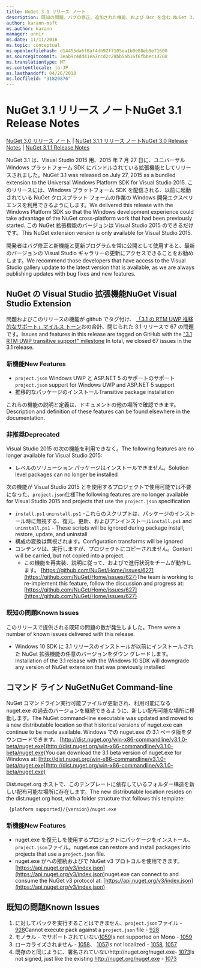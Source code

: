 ```yaml
---
title: NuGet 3.1 リリース ノート
description: 既知の問題、バグの修正、追加された機能、および Dcr を含む NuGet 3.1 リリース ノートです。
author: karann-msft
ms.author: karann
manager: unnir
ms.date: 11/11/2016
ms.topic: conceptual
ms.openlocfilehash: d14455da6f8af4db92f7105ea1b0e88eb9e71600
ms.sourcegitcommit: 3eab9c4dd41ea7ccd2c28bb5ab16f6fbbec13708
ms.translationtype: MT
ms.contentlocale: ja-JP
ms.lasthandoff: 04/26/2018
ms.locfileid: "31820876"
---
```

# <a name="nuget-31-release-notes"></a><span data-ttu-id="c26e6-103">NuGet 3.1 リリース ノート</span><span class="sxs-lookup"><span data-stu-id="c26e6-103">NuGet 3.1 Release Notes</span></span>

<span data-ttu-id="c26e6-104">[NuGet 3.0 リリース ノート](../release-notes/nuget-3.0.0.md) | [NuGet 3.1.1 リリース ノート](../release-notes/nuget-3.1.1.md)</span><span class="sxs-lookup"><span data-stu-id="c26e6-104">[NuGet 3.0 Release Notes](../release-notes/nuget-3.0.0.md) | [NuGet 3.1.1 Release Notes](../release-notes/nuget-3.1.1.md)</span></span>

<span data-ttu-id="c26e6-105">NuGet 3.1 は、Visual Studio 2015 用、2015 年 7 月 27 日に、ユニバーサル Windows プラットフォーム SDK にバンドルされている拡張機能としてリリースされました。</span><span class="sxs-lookup"><span data-stu-id="c26e6-105">NuGet 3.1 was released on July 27, 2015 as a bundled extension to the Universal Windows Platform SDK for Visual Studio 2015.</span></span> <span data-ttu-id="c26e6-106">このリリースには、Windows プラットフォーム SDK を配信される、以前に起動されている NuGet クロスプラット フォームの作業の Windows 開発エクスペリエンスを利用できるようにします。</span><span class="sxs-lookup"><span data-stu-id="c26e6-106">We delivered this release with the Windows Platform SDK so that the Windows development experience could take advantage of the NuGet cross-platform work that had been previously started.</span></span> <span data-ttu-id="c26e6-107">この NuGet 拡張機能のバージョンは Visual Studio 2015 のできるだけです。</span><span class="sxs-lookup"><span data-stu-id="c26e6-107">This NuGet extension version is only available for Visual Studio 2015.</span></span>

<span data-ttu-id="c26e6-108">開発者はバグ修正と新機能と更新プログラムを常に公開として使用すると、最新のバージョンの Visual Studio ギャラリーの更新にアクセスできることをお勧めします。</span><span class="sxs-lookup"><span data-stu-id="c26e6-108">We recommend those developers that have access to the Visual Studio gallery update to the latest version that is available, as we are always publishing updates with bug fixes and new features.</span></span>

## <a name="nuget-visual-studio-extension"></a><span data-ttu-id="c26e6-109">NuGet の Visual Studio 拡張機能</span><span class="sxs-lookup"><span data-stu-id="c26e6-109">NuGet Visual Studio Extension</span></span>

<span data-ttu-id="c26e6-110">問題およびこのリリースの機能が github でタグ付け、 [「3.1 の RTM UWP 推移的なサポート」マイルス トーン](https://github.com/NuGet/Home/issues?utf8=%E2%9C%93&q=is%3Aclosed+milestone%3A%223.1+RTM+UWP+transitive+support%22+)おの合計、閉じられた 3.1 リリースで 67 の問題です。</span><span class="sxs-lookup"><span data-stu-id="c26e6-110">Issues and features in this release are tagged on GitHub with the ["3.1 RTM UWP transitive support" milestone](https://github.com/NuGet/Home/issues?utf8=%E2%9C%93&q=is%3Aclosed+milestone%3A%223.1+RTM+UWP+transitive+support%22+)  In total, we closed 67 issues in the 3.1 release.</span></span>

### <a name="new-features"></a><span data-ttu-id="c26e6-111">新機能</span><span class="sxs-lookup"><span data-stu-id="c26e6-111">New Features</span></span>

* <span data-ttu-id="c26e6-112">`project.json` Windows UWP と ASP.NET 5 のサポートのサポート</span><span class="sxs-lookup"><span data-stu-id="c26e6-112">`project.json` support for Windows UWP and ASP.NET 5 support</span></span>
* <span data-ttu-id="c26e6-113">推移的なパッケージのインストール</span><span class="sxs-lookup"><span data-stu-id="c26e6-113">Transitive package installation</span></span>

<span data-ttu-id="c26e6-114">これらの機能の説明と定義は、ドキュメントの他の場所で確認できます。</span><span class="sxs-lookup"><span data-stu-id="c26e6-114">Description and definition of these features can be found elsewhere in the documentation.</span></span>

### <a name="deprecated"></a><span data-ttu-id="c26e6-115">非推奨</span><span class="sxs-lookup"><span data-stu-id="c26e6-115">Deprecated</span></span>

<span data-ttu-id="c26e6-116">Visual Studio 2015 の次の機能を利用できなく。</span><span class="sxs-lookup"><span data-stu-id="c26e6-116">The following features are no longer available for Visual Studio 2015:</span></span>

* <span data-ttu-id="c26e6-117">レベルのソリューション パッケージはインストールできません。</span><span class="sxs-lookup"><span data-stu-id="c26e6-117">Solution level packages can no longer be installed</span></span>

<span data-ttu-id="c26e6-118">次の機能が Visual Studio 2015 とを使用するプロジェクトで使用可能では不要になった、`project.json`仕様</span><span class="sxs-lookup"><span data-stu-id="c26e6-118">The following features are no longer available for Visual Studio 2015 and projects that use the `project.json` specification</span></span>

* <span data-ttu-id="c26e6-119">`install.ps1` `uninstall.ps1` -これらのスクリプトは、パッケージのインストール時に無視する、復元、更新、およびアンインストール</span><span class="sxs-lookup"><span data-stu-id="c26e6-119">`install.ps1` and `uninstall.ps1` - These scripts will be ignored during package install, restore, update, and uninstall</span></span>
* <span data-ttu-id="c26e6-120">構成の変換は無視されます。</span><span class="sxs-lookup"><span data-stu-id="c26e6-120">Configuration transforms will be ignored</span></span>
* <span data-ttu-id="c26e6-121">コンテンツは、実行しますが、プロジェクトにコピーされません。</span><span class="sxs-lookup"><span data-stu-id="c26e6-121">Content will be carried, but not copied into a project.</span></span>
    * <span data-ttu-id="c26e6-122">この機能を再実装、説明に従って、およびで進行状況をチームが動作します。 [https://github.com/NuGet/Home/issues/627](https://github.com/NuGet/Home/issues/627)</span><span class="sxs-lookup"><span data-stu-id="c26e6-122">The team is working to re-implement this feature, follow the discussion and progress at: [https://github.com/NuGet/Home/issues/627](https://github.com/NuGet/Home/issues/627)</span></span>


### <a name="known-issues"></a><span data-ttu-id="c26e6-123">既知の問題</span><span class="sxs-lookup"><span data-stu-id="c26e6-123">Known Issues</span></span>

<span data-ttu-id="c26e6-124">このリリースで提供される既知の問題の数が発生しました。</span><span class="sxs-lookup"><span data-stu-id="c26e6-124">There were a number of known issues delivered with this release.</span></span>

* <span data-ttu-id="c26e6-125">Windows 10 SDK に 3.1 リリースのインストールが以前にインストールされた NuGet 拡張機能の任意のバージョンをダウン グレードします。</span><span class="sxs-lookup"><span data-stu-id="c26e6-125">Installation of the 3.1 release with the Windows 10 SDK will downgrade any version of NuGet extension that was previously installed</span></span>

## <a name="nuget-command-line"></a><span data-ttu-id="c26e6-126">コマンド ライン NuGet</span><span class="sxs-lookup"><span data-stu-id="c26e6-126">NuGet Command-line</span></span>

<span data-ttu-id="c26e6-127">NuGet コマンドライン実行可能ファイルが更新され、利用可能になる nuget.exe の過去のバージョンを継続できるように、新しい配布可能な場所に移動します。</span><span class="sxs-lookup"><span data-stu-id="c26e6-127">The NuGet command-line executable was updated and moved to a new distributable location so that historical versions of nuget.exe can continue to be made available.</span></span>  <span data-ttu-id="c26e6-128">Windows での nuget.exe の 3.1 ベータ版をダウンロードできます。 [http://dist.nuget.org/win-x86-commandline/v3.1.0-beta/nuget.exe](http://dist.nuget.org/win-x86-commandline/v3.1.0-beta/nuget.exe)</span><span class="sxs-lookup"><span data-stu-id="c26e6-128">You can download the 3.1 beta version of nuget.exe for Windows at: [http://dist.nuget.org/win-x86-commandline/v3.1.0-beta/nuget.exe](http://dist.nuget.org/win-x86-commandline/v3.1.0-beta/nuget.exe)</span></span>

<span data-ttu-id="c26e6-129">Dist.nuget.org ホストで、このテンプレートに依存しているフォルダー構造を新しい配布可能な場所に存在します。</span><span class="sxs-lookup"><span data-stu-id="c26e6-129">The new distributable location resides on the dist.nuget.org host, with a folder structure that follows this template:</span></span>

     {platform supported}/{version}/nuget.exe

### <a name="new-features"></a><span data-ttu-id="c26e6-130">新機能</span><span class="sxs-lookup"><span data-stu-id="c26e6-130">New Features</span></span>

* <span data-ttu-id="c26e6-131">nuget.exe を復元しを使用するプロジェクトにパッケージをインストール、`project.json`ファイル。</span><span class="sxs-lookup"><span data-stu-id="c26e6-131">nuget.exe can restore and install packages into projects that use a `project.json` file.</span></span>
* <span data-ttu-id="c26e6-132">nuget.exe がへの接続およびで NuGet v3 プロトコルを使用できます。 [https://api.nuget.org/v3/index.json](https://api.nuget.org/v3/index.json)</span><span class="sxs-lookup"><span data-stu-id="c26e6-132">nuget.exe can connect to and consume the NuGet v3 protocol at: [https://api.nuget.org/v3/index.json](https://api.nuget.org/v3/index.json)</span></span>

## <a name="known-issues"></a><span data-ttu-id="c26e6-133">既知の問題</span><span class="sxs-lookup"><span data-stu-id="c26e6-133">Known Issues</span></span> ##

1.    <span data-ttu-id="c26e6-134">に対してパックを実行することはできません、`project.json`ファイル - [928](https://github.com/NuGet/Home/issues/928)</span><span class="sxs-lookup"><span data-stu-id="c26e6-134">Cannot execute pack against a `project.json` file - [928](https://github.com/NuGet/Home/issues/928)</span></span>
2.    <span data-ttu-id="c26e6-135">モノラル - でサポートされていない[1059](https://github.com/NuGet/Home/issues/1059)</span><span class="sxs-lookup"><span data-stu-id="c26e6-135">Is not supported on Mono - [1059](https://github.com/NuGet/Home/issues/1059)</span></span>
3.    <span data-ttu-id="c26e6-136">ローカライズされません - [1058](https://github.com/NuGet/Home/issues/1058)、 [1057](https://github.com/NuGet/Home/issues/1057)</span><span class="sxs-lookup"><span data-stu-id="c26e6-136">Is not localized - [1058](https://github.com/NuGet/Home/issues/1058),   [1057](https://github.com/NuGet/Home/issues/1057)</span></span>
4.    <span data-ttu-id="c26e6-137">既存のと同じように、署名されていないhttp://nuget.org/nuget.exe- [1073](https://github.com/NuGet/Home/issues/1073)</span><span class="sxs-lookup"><span data-stu-id="c26e6-137">Is not signed, just like the existing http://nuget.org/nuget.exe - [1073](https://github.com/NuGet/Home/issues/1073)</span></span>
